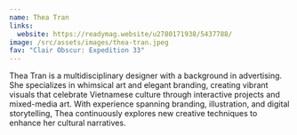 ```yaml
---
name: Thea Tran
links:
  website: https://readymag.website/u2780171938/5437788/
image: /src/assets/images/thea-tran.jpeg
fav: "Clair Obscur: Expedition 33"
---
```

Thea Tran is a multidisciplinary designer with a background in advertising. She specializes in whimsical art and elegant branding, creating vibrant visuals that celebrate Vietnamese culture through interactive projects and mixed-media art. With experience spanning branding, illustration, and digital storytelling, Thea continuously explores new creative techniques to enhance her cultural narratives.